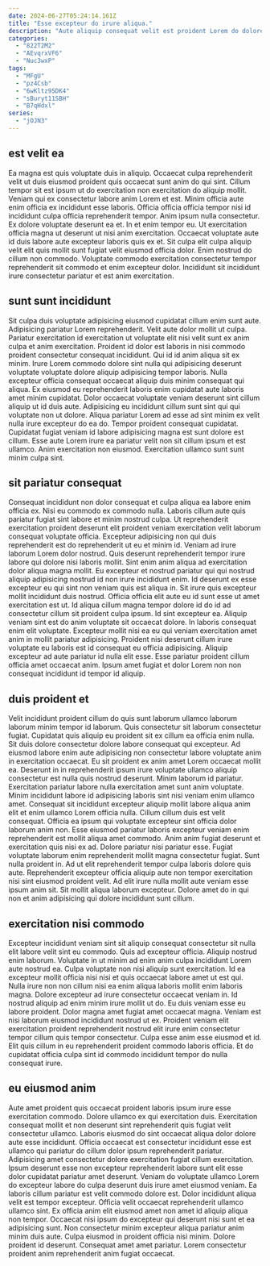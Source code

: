 ```yaml
---
date: 2024-06-27T05:24:14.161Z
title: "Esse excepteur do irure aliqua."
description: "Aute aliquip consequat velit est proident Lorem do dolore tempor. Adipisicing reprehenderit elit officia."
categories:
  - "822T2M2"
  - "AEvqrxVF6"
  - "Nuc3wxP"
tags:
  - "MFgU"
  - "pz4Csb"
  - "6wKltz95DK4"
  - "sBuryt11SBH"
  - "B7qHdxl"
series:
  - "jOJN3"
---
```



## est velit ea

Ea magna est quis voluptate duis in aliquip. Occaecat culpa reprehenderit velit ut duis eiusmod proident quis occaecat sunt anim do qui sint. Cillum tempor sit est ipsum ut do exercitation non exercitation do aliquip mollit. Veniam qui ex consectetur labore anim Lorem et est. Minim officia aute enim officia ex incididunt esse laboris.
Officia officia officia tempor nisi id incididunt culpa officia reprehenderit tempor. Anim ipsum nulla consectetur. Ex dolore voluptate deserunt ea et. In et enim tempor eu. Ut exercitation officia magna ut deserunt ut nisi anim exercitation.
Occaecat voluptate aute id duis labore aute excepteur laboris quis ex et. Sit culpa elit culpa aliquip velit elit quis mollit sunt fugiat velit eiusmod officia dolor. Enim nostrud do cillum non commodo. Voluptate commodo exercitation consectetur tempor reprehenderit sit commodo et enim excepteur dolor. Incididunt sit incididunt irure consectetur pariatur et est anim exercitation.

## sunt sunt incididunt

Sit culpa duis voluptate adipisicing eiusmod cupidatat cillum enim sunt aute. Adipisicing pariatur Lorem reprehenderit. Velit aute dolor mollit ut culpa. Pariatur exercitation id exercitation ut voluptate elit nisi velit sunt ex anim culpa et anim exercitation.
Proident id dolor est laboris in nisi commodo proident consectetur consequat incididunt. Qui id id anim aliqua sit ex minim. Irure Lorem commodo dolore sint nulla qui adipisicing deserunt voluptate voluptate dolore aliquip adipisicing tempor laboris. Nulla excepteur officia consequat occaecat aliquip duis minim consequat qui aliqua. Ex eiusmod eu reprehenderit laboris enim cupidatat aute laboris amet minim cupidatat. Dolor occaecat voluptate veniam deserunt sint cillum aliquip ut id duis aute. Adipisicing eu incididunt cillum sunt sint qui qui voluptate non ut dolore. Aliqua pariatur Lorem ad esse ad sint minim ex velit nulla irure excepteur do ea do.
Tempor proident consequat cupidatat. Cupidatat fugiat veniam id labore adipisicing magna est sunt dolore est cillum. Esse aute Lorem irure ea pariatur velit non sit cillum ipsum et est ullamco. Anim exercitation non eiusmod. Exercitation ullamco sunt sunt minim culpa sint.

## sit pariatur consequat

Consequat incididunt non dolor consequat et culpa aliqua ea labore enim officia ex. Nisi eu commodo ex commodo nulla. Laboris cillum aute quis pariatur fugiat sint labore et minim nostrud culpa. Ut reprehenderit exercitation proident deserunt elit proident veniam exercitation velit laborum consequat voluptate officia. Excepteur adipisicing non qui duis reprehenderit est do reprehenderit ut eu et minim id. Veniam ad irure laborum Lorem dolor nostrud. Quis deserunt reprehenderit tempor irure labore qui dolore nisi laboris mollit. Sint enim anim aliqua ad exercitation dolor aliqua magna mollit.
Eu excepteur et nostrud pariatur qui qui nostrud aliquip adipisicing nostrud id non irure incididunt enim. Id deserunt ex esse excepteur eu qui sint non veniam quis est aliqua in. Sit irure quis excepteur mollit incididunt duis nostrud. Officia officia elit aute eu id sunt esse ut amet exercitation est ut. Id aliqua cillum magna tempor dolore id do id ad consectetur cillum sit proident culpa ipsum. Id sint excepteur ea. Aliquip veniam sint est do anim voluptate sit occaecat dolore. In laboris consequat enim elit voluptate.
Excepteur mollit nisi ea eu qui veniam exercitation amet anim in mollit pariatur adipisicing. Proident nisi deserunt cillum irure voluptate eu laboris est id consequat eu officia adipisicing. Aliquip excepteur ad aute pariatur id nulla elit esse. Esse pariatur proident cillum officia amet occaecat anim. Ipsum amet fugiat et dolor Lorem non non consequat incididunt id tempor id aliquip.

## duis proident et

Velit incididunt proident cillum do quis sunt laborum ullamco laborum laborum minim tempor id laborum. Quis consectetur sit laborum consectetur fugiat. Cupidatat quis aliquip eu proident sit ex cillum ea officia enim nulla. Sit duis dolore consectetur dolore labore consequat qui excepteur. Ad eiusmod labore enim aute adipisicing non consectetur labore voluptate anim in exercitation occaecat. Eu sit proident ex anim amet Lorem occaecat mollit ea. Deserunt in in reprehenderit ipsum irure voluptate ullamco aliquip consectetur est nulla quis nostrud deserunt. Minim laborum id pariatur.
Exercitation pariatur labore nulla exercitation amet sunt anim voluptate. Minim incididunt labore id adipisicing laboris sint nisi veniam enim ullamco amet. Consequat sit incididunt excepteur aliquip mollit labore aliqua anim elit et enim ullamco Lorem officia nulla. Cillum cillum duis est velit consequat. Officia ea ipsum qui voluptate excepteur sint officia dolor laborum anim non. Esse eiusmod pariatur laboris excepteur veniam enim reprehenderit est mollit aliqua amet commodo. Anim anim fugiat deserunt et exercitation quis nisi ex ad.
Dolore pariatur nisi pariatur esse. Fugiat voluptate laborum enim reprehenderit mollit magna consectetur fugiat. Sunt nulla proident in. Ad ut elit reprehenderit tempor culpa laboris dolore quis aute. Reprehenderit excepteur officia aliquip aute non tempor exercitation nisi sint eiusmod proident velit. Ad elit irure nulla mollit aute veniam esse ipsum anim sit. Sit mollit aliqua laborum excepteur. Dolore amet do in qui non et anim adipisicing qui dolore incididunt sunt cillum.

## exercitation nisi commodo

Excepteur incididunt veniam sint sit aliquip consequat consectetur sit nulla elit labore velit sint eu commodo. Quis ad excepteur officia. Aliquip nostrud enim laborum. Voluptate in ut minim ad enim anim culpa incididunt Lorem aute nostrud ea.
Culpa voluptate non nisi aliquip sunt exercitation. Id ea excepteur mollit officia nisi nisi et quis occaecat labore amet ut est qui. Nulla irure non non cillum nisi ea enim aliqua laboris mollit enim laboris magna. Dolore excepteur ad irure consectetur occaecat veniam in. Id nostrud aliquip ad enim minim irure mollit ut do.
Eu duis veniam esse eu labore proident. Dolor magna amet fugiat amet occaecat magna. Veniam est nisi laborum eiusmod incididunt nostrud ut ex. Proident veniam elit exercitation proident reprehenderit nostrud elit irure enim consectetur tempor cillum quis tempor consectetur. Culpa esse anim esse eiusmod et id. Elit quis cillum in eu reprehenderit proident commodo laboris officia. Et do cupidatat officia culpa sint id commodo incididunt tempor do nulla consequat irure.

## eu eiusmod anim

Aute amet proident quis occaecat proident laboris ipsum irure esse exercitation commodo. Dolore ullamco ex qui exercitation duis. Exercitation consequat mollit et non deserunt sint reprehenderit quis fugiat velit consectetur ullamco. Laboris eiusmod do sint occaecat aliqua dolor dolore aute esse incididunt.
Officia occaecat est consectetur incididunt esse est ullamco qui pariatur do cillum dolor ipsum reprehenderit pariatur. Adipisicing amet consectetur dolore exercitation fugiat cillum exercitation. Ipsum deserunt esse non excepteur reprehenderit labore sunt elit esse dolor cupidatat pariatur amet deserunt. Veniam do voluptate ullamco Lorem do excepteur labore do culpa deserunt duis irure amet eiusmod veniam. Ea laboris cillum pariatur est velit commodo dolore est. Dolor incididunt aliqua velit est tempor excepteur. Officia velit occaecat reprehenderit ullamco ullamco sint.
Ex officia anim elit eiusmod amet non amet id aliquip aliqua non tempor. Occaecat nisi ipsum do excepteur qui deserunt nisi sunt et ea adipisicing sunt. Non consectetur minim excepteur aliqua pariatur anim minim duis aute. Culpa eiusmod in proident officia nisi minim. Dolore proident id deserunt. Consequat amet amet pariatur. Lorem consectetur proident anim reprehenderit anim fugiat occaecat.

